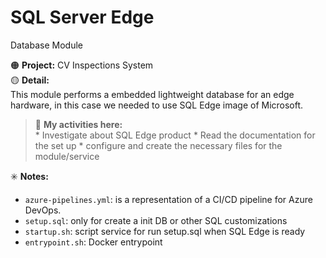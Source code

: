 # SQL Server Edge
Database Module  

:orange_circle: **Project:** CV Inspections System  
:yellow_circle: **Detail:**  
  This module performs a embedded lightweight database for an edge hardware, in this case we needed to use SQL Edge image of Microsoft.  
  
> :scroll: **My activities here:** <br/> * Investigate about SQL Edge product * Read the documentation for the set up * configure and create the necessary files for the module/service  

:eight_spoked_asterisk: **Notes:**  
- `azure-pipelines.yml`: is a representation of a CI/CD pipeline for Azure DevOps.
- `setup.sql`: only for create a init DB or other SQL customizations
- `startup.sh`: script service for run setup.sql when SQL Edge is ready
- `entrypoint.sh`: Docker entrypoint


